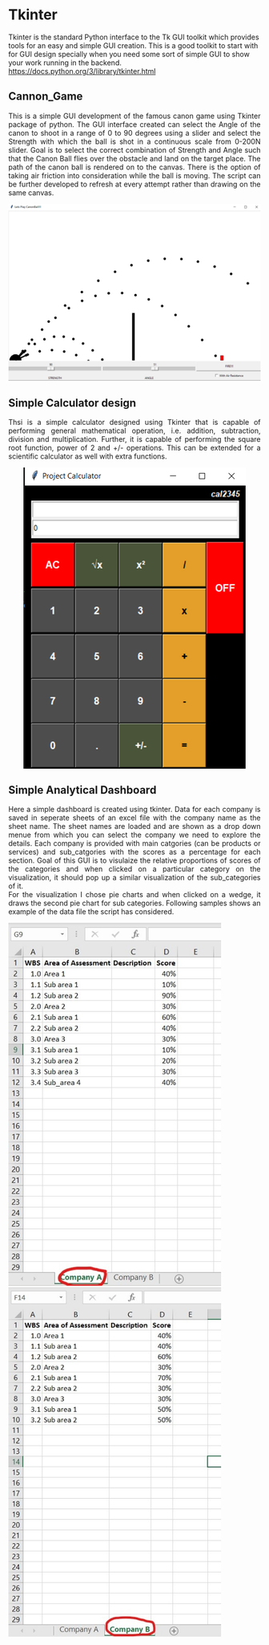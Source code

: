 # Tkinter
Tkinter is the standard Python interface to the Tk GUI toolkit which provides tools for an easy and simple GUI creation. This is a good toolkit to start with for GUI design specially when you need some sort of simple GUI to show your work running in the backend. <https://docs.python.org/3/library/tkinter.html>


## Cannon_Game
<p align="justify">
  This is a simple GUI development of the famous canon game using Tkinter package of python. The GUI interface created can select the Angle of the canon to shoot in a range of 0 to 90 degrees using a slider and select the Strength with which the ball is shot in a continuous scale from 0-200N slider. 
Goal is to select the correct combination of Strength and Angle such that the Canon Ball flies over the obstacle and land on the target place. The path of the canon ball is rendered on to the canvas. There is the option of taking air friction into consideration while the ball is moving. 
The script can be further developed to refresh at every attempt rather than drawing on the same canvas. 
 </p>
<p align="center">
  <img src="images/CanonBall_GUI.png">
</p>

## Simple Calculator design
<p align="justify">
Thsi is a simple calculator designed using Tkinter that is capable of performing general mathematical operation, i.e. addition, subtraction, division and multiplication. Further, it is capable of performing the square root function, power of 2 and +/- operations. This can be extended for a scientific calculator as well with extra functions. 
</p>

<p align="center">
  <img src="images/calculator_GUI.png" align="center">
</p>

## Simple Analytical Dashboard
<p align="justify">
Here a simple dashboard is created using tkinter. Data for each company is saved in seperate sheets of an excel file with the company name as the sheet name. The sheet names are loaded and are shown as a drop down menue from which you can select the company we need to explore the details. Each company is provided with main catgories (can be products or services) and sub_catgories with the scores as a percentage for each section. Goal of this GUI is to visulaize the relative proportions of scores of the categories and when clicked on a particular category on the visualization, it should pop up a similar visualization of the sub_categories of it. <br/>
For the visualization I chose pie charts and when clicked on a wedge, it draws the second pie chart for sub categories. Following samples shows an example of the data file the script has considered. 
</p>
<img src="images/CompanyA.jpg" width="425"/> <img src="images/CompanyB.jpg" width="425"/>
